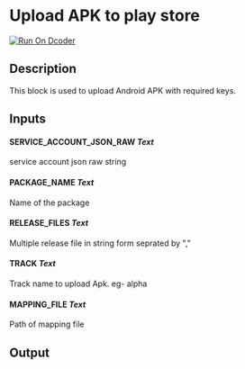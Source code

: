 # Upload APK to play store
[![Run On Dcoder](https://static-content.dcoder.tech/dcoder-assets/run-on-dcoder.svg)](https://code.dcoder.tech/files/project/616285f14b8721d8c690b39e)

## Description
This block is used to upload Android APK with required keys.

## Inputs
#### **SERVICE_ACCOUNT_JSON_RAW**  *Text*
service account json raw string
#### **PACKAGE_NAME**  *Text*
Name of the package
#### **RELEASE_FILES**  *Text*
Multiple release file in string form seprated by "," 
#### **TRACK**  *Text*
Track name to upload Apk. eg- alpha
#### **MAPPING_FILE**  *Text*
Path of mapping file

## Output

